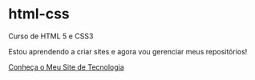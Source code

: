 # html-css
 Curso de HTML 5 e CSS3


Estou aprendendo a criar sites e agora vou gerenciar meus repositórios!

<a href="https://jscoutinho.github.io/html-css/Desafios/d010/index.html">Conheça o Meu Site de Tecnologia</a>
